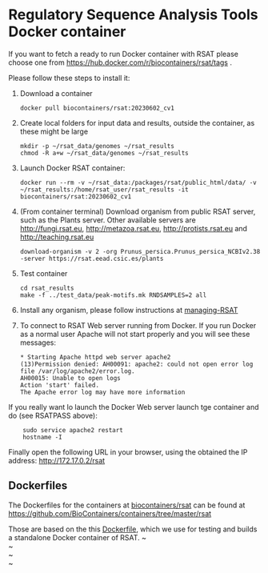 
# Regulatory Sequence Analysis Tools Docker container

If you want to fetch a ready to run Docker container with RSAT please choose
one from https://hub.docker.com/r/biocontainers/rsat/tags .

Please follow these steps to install it:

 1. Download a container

        docker pull biocontainers/rsat:20230602_cv1

 2. Create local folders for input data and results, outside the container, as these might be large

        mkdir -p ~/rsat_data/genomes ~/rsat_results
        chmod -R a+w ~/rsat_data/genomes ~/rsat_results

 3. Launch Docker RSAT container:

        docker run --rm -v ~/rsat_data:/packages/rsat/public_html/data/ -v ~/rsat_results:/home/rsat_user/rsat_results -it biocontainers/rsat:20230602_cv1


 4. (From container terminal) Download organism from public RSAT server, such as the Plants server. Other available servers are http://fungi.rsat.eu, http://metazoa.rsat.eu, http://protists.rsat.eu and http://teaching.rsat.eu

        download-organism -v 2 -org Prunus_persica.Prunus_persica_NCBIv2.38 -server https://rsat.eead.csic.es/plants

 5. Test container

        cd rsat_results 
        make -f ../test_data/peak-motifs.mk RNDSAMPLES=2 all

 6. Install any organism, please follow instructions at [managing-RSAT](https://rsa-tools.github.io/managing-RSAT/genome_installation/install_organisms_FASTA_GTF.html)

 7. To connect to RSAT Web server running from Docker. If you run Docker as a normal user Apache will not start properly and you will see these messages:

        * Starting Apache httpd web server apache2
        (13)Permission denied: AH00091: apache2: could not open error log file /var/log/apache2/error.log.
        AH00015: Unable to open logs
        Action 'start' failed.
        The Apache error log may have more information

 If you really want lo launch the Docker Web server launch tge container and do (see RSATPASS above):
 
        sudo service apache2 restart
        hostname -I

 Finally open the following URL in your browser, using the obtained the IP address: http://172.17.0.2/rsat

## Dockerfiles

The Dockerfiles for the containers at [biocontainers/rsat](https://hub.docker.com/r/biocontainers/rsat) 
can be found at https://github.com/BioContainers/containers/tree/master/rsat

Those are based on the this [Dockerfile](./Dockerfile), which we use for testing and builds a standalone Docker container of RSAT.
~                                                                                                                                               
~                                                                                                                                               
~                                                                                                                                               
~                              

